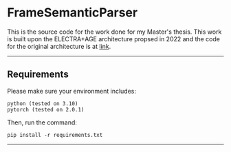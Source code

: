 # FrameSemanticParser

This is the source code for the work done for my Master's thesis. This work is built upon the ELECTRA+AGE architecture propsed in 2022 and the code for the original architecture is at [link](https://github.com/ftamburin/Electra-AGE_FE/tree/main).

---
## Requirements

Please make sure your environment includes:

```
python (tested on 3.10)
pytorch (tested on 2.0.1)
```
Then, run the command:
```
pip install -r requirements.txt
```
<hr>